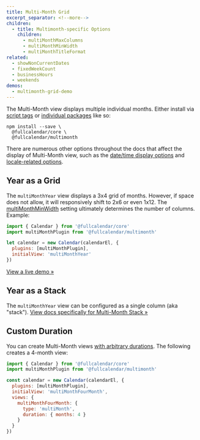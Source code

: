 ```yaml
---
title: Multi-Month Grid
excerpt_separator: <!--more-->
children:
  - title: Multimonth-specific Options
    children:
      - multiMonthMaxColumns
      - multiMonthMinWidth
      - multiMonthTitleFormat
related:
  - showNonCurrentDates
  - fixedWeekCount
  - businessHours
  - weekends
demos:
  - multimonth-grid-demo
---
```


The Multi-Month view displays multiple individual months.<!--more--> Either install via [script tags](initialize-globals) or [individual packages](initialize-es6) like so:

```
npm install --save \
  @fullcalendar/core \
  @fullcalendar/multimonth
```

There are numerous other options throughout the docs that affect the display of Multi-Month view, such as the [date/time display options](date-display) and [locale-related options](localization).


## Year as a Grid

The `multiMonthYear` view displays a 3x4 grid of months. However, if space does not allow, it will responsively shift to 2x6 or even 1x12. The [multiMonthMinWidth](multiMonthMinWidth) setting ultimately determines the number of columns. Example:

```js
import { Calendar } from '@fullcalendar/core'
import multiMonthPlugin from '@fullcalendar/multimonth'

let calendar = new Calendar(calendarEl, {
  plugins: [multiMonthPlugin],
  initialView: 'multiMonthYear'
})
```

[View a live demo &raquo;](multimonth-grid-demo)


## Year as a Stack

The `multiMonthYear` view can be configured as a single column (aka "stack"). [View docs specifically for Multi-Month Stack &raquo;](multimonth-stack)



## Custom Duration

You can create Multi-Month views [with arbitrary durations](custom-view-with-settings). The following creates a 4-month view:

```js
import { Calendar } from '@fullcalendar/core'
import multiMonthPlugin from '@fullcalendar/multimonth'

const calendar = new Calendar(calendarEl, {
  plugins: [multiMonthPlugin],
  initialView: 'multiMonthFourMonth',
  views: {
    multiMonthFourMonth: {
      type: 'multiMonth',
      duration: { months: 4 }
    }
  }
})
```
